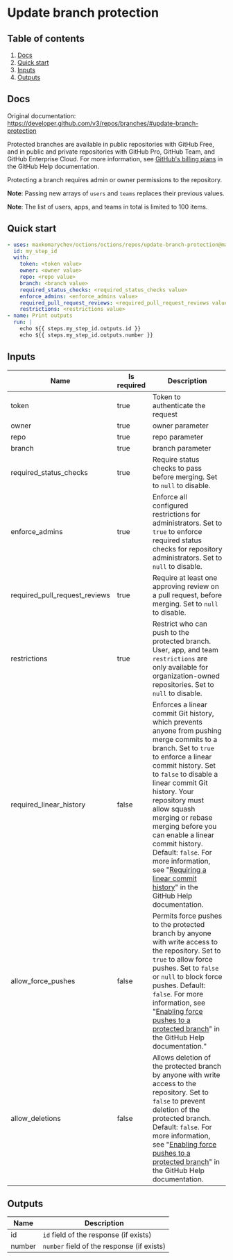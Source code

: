 # Update branch protection

## Table of contents

1. [Docs](#docs)
1. [Quick start](#quick-start)
1. [Inputs](#inputs)
1. [Outputs](#outputs)

<a name="quick-start" ></a>
## Docs

Original documentation: https://developer.github.com/v3/repos/branches/#update-branch-protection

Protected branches are available in public repositories with GitHub Free, and in public and private repositories with GitHub Pro, GitHub Team, and GitHub Enterprise Cloud. For more information, see [GitHub's billing plans](https://help.github.com/articles/github-s-billing-plans) in the GitHub Help documentation.

Protecting a branch requires admin or owner permissions to the repository.

**Note**: Passing new arrays of `users` and `teams` replaces their previous values.

**Note**: The list of users, apps, and teams in total is limited to 100 items.


<a name="quick start" ></a>
## Quick start

```yaml
- uses: maxkomarychev/octions/octions/repos/update-branch-protection@master
  id: my_step_id
  with:
    token: <token value>
    owner: <owner value>
    repo: <repo value>
    branch: <branch value>
    required_status_checks: <required_status_checks value>
    enforce_admins: <enforce_admins value>
    required_pull_request_reviews: <required_pull_request_reviews value>
    restrictions: <restrictions value>
- name: Print outputs
  run: |
    echo ${{ steps.my_step_id.outputs.id }}
    echo ${{ steps.my_step_id.outputs.number }}
```


<a name="inputs" ></a>
## Inputs

| Name | Is required | Description |
|---|---|---|
|token|true|Token to authenticate the request
|owner|true|owner parameter
|repo|true|repo parameter
|branch|true|branch parameter
|required_status_checks|true|Require status checks to pass before merging. Set to `null` to disable.
|enforce_admins|true|Enforce all configured restrictions for administrators. Set to `true` to enforce required status checks for repository administrators. Set to `null` to disable.
|required_pull_request_reviews|true|Require at least one approving review on a pull request, before merging. Set to `null` to disable.
|restrictions|true|Restrict who can push to the protected branch. User, app, and team `restrictions` are only available for organization-owned repositories. Set to `null` to disable.
|required_linear_history|false|Enforces a linear commit Git history, which prevents anyone from pushing merge commits to a branch. Set to `true` to enforce a linear commit history. Set to `false` to disable a linear commit Git history. Your repository must allow squash merging or rebase merging before you can enable a linear commit history. Default: `false`. For more information, see "[Requiring a linear commit history](https://help.github.com/github/administering-a-repository/requiring-a-linear-commit-history)" in the GitHub Help documentation.
|allow_force_pushes|false|Permits force pushes to the protected branch by anyone with write access to the repository. Set to `true` to allow force pushes. Set to `false` or `null` to block force pushes. Default: `false`. For more information, see "[Enabling force pushes to a protected branch](https://help.github.com/en/github/administering-a-repository/enabling-force-pushes-to-a-protected-branch)" in the GitHub Help documentation."
|allow_deletions|false|Allows deletion of the protected branch by anyone with write access to the repository. Set to `false` to prevent deletion of the protected branch. Default: `false`. For more information, see "[Enabling force pushes to a protected branch](https://help.github.com/en/github/administering-a-repository/enabling-force-pushes-to-a-protected-branch)" in the GitHub Help documentation.

<a name="outputs" ></a>
## Outputs

| Name | Description |
|---|---|
|id|`id` field of the response (if exists)|
|number|`number` field of the response (if exists)|

